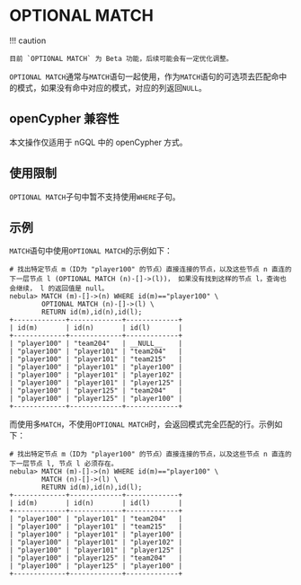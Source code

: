 # OPTIONAL MATCH

!!! caution

    目前 `OPTIONAL MATCH` 为 Beta 功能，后续可能会有一定优化调整。

`OPTIONAL MATCH`通常与`MATCH`语句一起使用，作为`MATCH`语句的可选项去匹配命中的模式，如果没有命中对应的模式，对应的列返回`NULL`。

## openCypher 兼容性

本文操作仅适用于 nGQL 中的 openCypher 方式。

## 使用限制

`OPTIONAL MATCH`子句中暂不支持使用`WHERE`子句。

## 示例

`MATCH`语句中使用`OPTIONAL MATCH`的示例如下：

```ngql
# 找出特定节点 m（ID为 "player100" 的节点）直接连接的节点，以及这些节点 n 直连的下一层节点 l (OPTIONAL MATCH (n)-[]->(l))， 如果没有找到这样的节点 l，查询也会继续， l 的返回值是 null。
nebula> MATCH (m)-[]->(n) WHERE id(m)=="player100" \
        OPTIONAL MATCH (n)-[]->(l) \
        RETURN id(m),id(n),id(l);
+-------------+-------------+-------------+
| id(m)       | id(n)       | id(l)       |
+-------------+-------------+-------------+
| "player100" | "team204"   | __NULL__    |
| "player100" | "player101" | "team204"   |
| "player100" | "player101" | "team215"   |
| "player100" | "player101" | "player100" |
| "player100" | "player101" | "player102" |
| "player100" | "player101" | "player125" |
| "player100" | "player125" | "team204"   |
| "player100" | "player125" | "player100" |
+-------------+-------------+-------------+
```

而使用多`MATCH`，不使用`OPTIONAL MATCH`时，会返回模式完全匹配的行。示例如下：

```ngql
# 找出特定节点 m（ID为 "player100" 的节点）直接连接的节点，以及这些节点 n 直连的下一层节点 l, 节点 l 必须存在。
nebula> MATCH (m)-[]->(n) WHERE id(m)=="player100" \
        MATCH (n)-[]->(l) \
        RETURN id(m),id(n),id(l);
+-------------+-------------+-------------+
| id(m)       | id(n)       | id(l)       |
+-------------+-------------+-------------+
| "player100" | "player101" | "team204"   |
| "player100" | "player101" | "team215"   |
| "player100" | "player101" | "player100" |
| "player100" | "player101" | "player102" |
| "player100" | "player101" | "player125" |
| "player100" | "player125" | "team204"   |
| "player100" | "player125" | "player100" |
+-------------+-------------+-------------+
```
